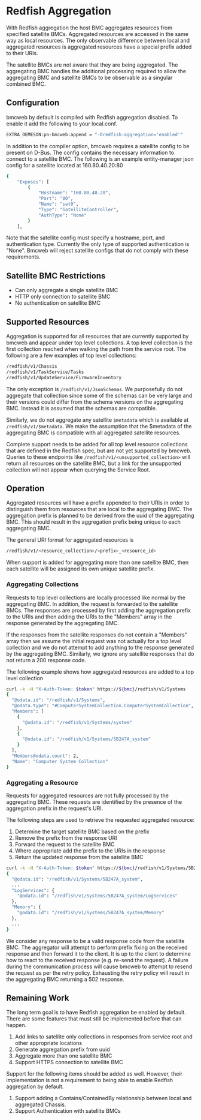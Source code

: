 # Redfish Aggregation

With Redfish aggregation the host BMC aggregates resources from specified
satellite BMCs. Aggregated resources are accessed in the same way as local
resources. The only observable difference between local and aggregated resources
is aggregated resources have a special prefix added to their URIs.

The satellite BMCs are not aware that they are being aggregated. The aggregating
BMC handles the additional processing required to allow the aggregating BMC and
satellite BMCs to be observable as a singular combined BMC.

## Configuration

bmcweb by default is compiled with Redfish aggregation disabled. To enable it
add the following to your local.conf.

```bash
EXTRA_OEMESON:pn-bmcweb:append = "-Dredfish-aggregation='enabled'"
```

In addition to the compiler option, bmcweb requires a satellite config to be
present on D-Bus. The config contains the necessary information to connect to a
satellite BMC. The following is an example entity-manager json config for a
satellite located at 160.80.40.20:80

```bash
{
    "Exposes": [
        {
            "Hostname": "160.80.40.20",
            "Port": "80",
            "Name": "sat0",
            "Type": "SatelliteController",
            "AuthType": "None"
        }
    ],
```

Note that the satellite config must specify a hostname, port, and authentication
type. Currently the only type of supported authentication is "None". Bmcweb will
reject satellite configs that do not comply with these requirements.

## Satellite BMC Restrictions

- Can only aggregate a single satellite BMC
- HTTP only connection to satellite BMC
- No authentication on satellite BMC

## Supported Resources

Aggregation is supported for all resources that are currently supported by
bmcweb and appear under top level collections. A top level collection is the
first collection reached when walking the path from the service root. The
following are a few examples of top level collections:

```bash
/redfish/v1/Chassis
/redfish/v1/TaskService/Tasks
/redfish/v1/UpdateService/FirmwareInventory

```

The only exception is `/redfish/v1/JsonSchemas`. We purposefully do not
aggregate that collection since some of the schemas can be very large and their
versions could differ from the schema versions on the aggregating BMC. Instead
it is assumed that the schemas are compatible.

Similarly, we do not aggregate any satellite `$metadata` which is available at
`/redfish/v1/$metadata`. We make the assumption that the $metadata of the
aggregating BMC is compatible with all aggregated satellite resources.

Complete support needs to be added for all top level resource collections that
are defined in the Redfish spec, but are not yet supported by bmcweb. Queries to
these endpoints like `/redfish/v1/<unsupported_collection>` will return all
resources on the satellite BMC, but a link for the unsupported collection will
not appear when querying the Service Root.

## Operation

Aggregated resources will have a prefix appended to their URIs in order to
distinguish them from resources that are local to the aggregating BMC. The
aggregation prefix is planned to be derived from the uuid of the aggregating
BMC. This should result in the aggregation prefix being unique to each
aggregating BMC.

The general URI format for aggregated resources is

```bash
/redfish/v1/<resource_collection>/<prefix>_<resource_id>
```

When support is added for aggregating more than one satellite BMC, then each
satellite will be assigned its own unique satellite prefix.

### Aggregating Collections

Requests to top level collections are locally processed like normal by the
aggregating BMC. In addition, the request is forwarded to the satellite BMCs.
The responses are processed by first adding the aggregation prefix to the URIs
and then adding the URIs to the "Members" array in the response generated by
the aggregating BMC.

If the responses from the satellite responses do not contain a "Members" array
then we assume the initial request was not actually for a top level collection
and we do not attempt to add anything to the response generated by the
aggregating BMC. Similarly, we ignore any satellite responses that do not return
a 200 response code.

The following example shows how aggregated resources are added to a top level
collection

```bash
curl -k -H "X-Auth-Token: $token" https://${bmc}/redfish/v1/Systems
{
  "@odata.id": "/redfish/v1/Systems",
  "@odata.type": "#ComputerSystemCollection.ComputerSystemCollection",
  "Members": [
    {
      "@odata.id": "/redfish/v1/Systems/system"
    },
    {
      "@odata.id": "/redfish/v1/Systems/5B247A_system"
    }
  ],
  "Members@odata.count": 2,
  "Name": "Computer System Collection"
}
```

### Aggregating a Resource

Requests for aggregated resources are not fully processed by the aggregating
BMC. These requests are identified by the presence of the aggregation prefix in
the request's URI.

The following steps are used to retrieve the requested aggregated resource:

1. Determine the target satellite BMC based on the prefix
2. Remove the prefix from the response URI
3. Forward the request to the satellite BMC
4. Where appropriate add the prefix to the URIs in the response
5. Return the updated response from the satellite BMC

```bash
curl -k -H "X-Auth-Token: $token" https://${bmc}/redfish/v1/Systems/5B247A_system
{
  "@odata.id": "/redfish/v1/Systems/5B247A_system",
  ...
  "LogServices": {
    "@odata.id": "/redfish/v1/Systems/5B247A_system/LogServices"
  },
  "Memory": {
    "@odata.id": "/redfish/v1/Systems/5B247A_system/Memory"
  },
  ...
}
```

We consider any response to be a valid response code from the satellite BMC. The
aggregator will attempt to perform prefix fixing on the received response and
then forward it to the client. It is up to the client to determine how to react
to the received response (e.g. re-send the request). A failure during the
communication process will cause bmcweb to attempt to resend the request as per
the retry policy. Exhausting the retry policy will result in the aggregating BMC
returning a 502 response.

## Remaining Work

The long term goal is to have Redfish aggregation be enabled by default. There
are some features that must still be implemented before that can happen.

1. Add links to satellite only collections in responses from service root and
   other appropriate locations
2. Generate aggregation prefix from uuid
3. Aggregate more than one satellite BMC
4. Support HTTPS connection to satellite BMC

Support for the following items should be added as well. However, their
implementation is not a requirement to being able to enable Redfish aggregation
by default.

1. Support adding a Contains/ContainedBy relationship between local and
   aggregated Chassis.
2. Support Authentication with satellite BMCs
